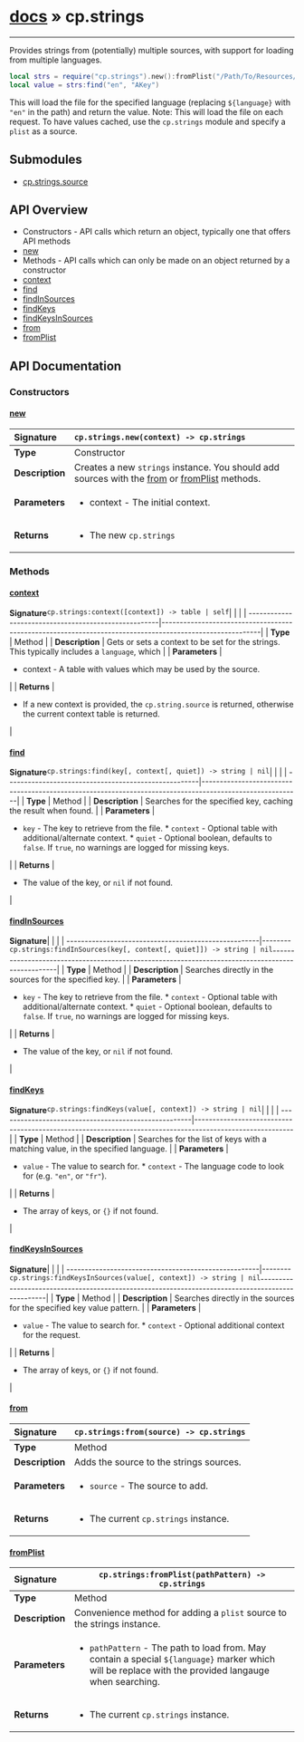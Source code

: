 # [docs](index.md) » cp.strings
---

Provides strings from (potentially) multiple sources, with support for loading from multiple languages.

```lua
local strs = require("cp.strings").new():fromPlist("/Path/To/Resources/${language}.lproj/MYLocalization.strings")
local value = strs:find("en", "AKey")
```

This will load the file for the specified language (replacing `${language}` with `"en"` in the path) and return the value.
Note: This will load the file on each request. To have values cached, use the `cp.strings` module and specify a `plist` as a source.

## Submodules
 * [cp.strings.source](cp.strings.source.md)

## API Overview
* Constructors - API calls which return an object, typically one that offers API methods
 * [new](#new)
* Methods - API calls which can only be made on an object returned by a constructor
 * [context](#context)
 * [find](#find)
 * [findInSources](#findinsources)
 * [findKeys](#findkeys)
 * [findKeysInSources](#findkeysinsources)
 * [from](#from)
 * [fromPlist](#fromplist)

## API Documentation

### Constructors

#### [new](#new)
| <span style="float: left;">**Signature**</span> | <span style="float: left;">`cp.strings.new(context) -> cp.strings` </span>                                                          |
| -----------------------------------------------------|---------------------------------------------------------------------------------------------------------|
| **Type**                                             | Constructor |
| **Description**                                      | Creates a new `strings` instance. You should add sources with the [from](#from) or [fromPlist](#fromPlist) methods. |
| **Parameters**                                       | <ul><li>context      - The initial context.</li></ul> |
| **Returns**                                          | <ul><li>The new <code>cp.strings</code></li></ul> |

### Methods

#### [context](#context)
| <span style="float: left;">**Signature**</span> | <span style="float: left;">`cp.strings:context([context]) -> table | self` </span>                                                          |
| -----------------------------------------------------|---------------------------------------------------------------------------------------------------------|
| **Type**                                             | Method |
| **Description**                                      | Gets or sets a context to be set for the strings. This typically includes a `language`, which |
| **Parameters**                                       | <ul><li>context   - A table with values which may be used by the source.</li></ul> |
| **Returns**                                          | <ul><li>If a new context is provided, the <code>cp.string.source</code> is returned, otherwise the current context table is returned.</li></ul> |

#### [find](#find)
| <span style="float: left;">**Signature**</span> | <span style="float: left;">`cp.strings:find(key[, context[, quiet]) -> string | nil` </span>                                                          |
| -----------------------------------------------------|---------------------------------------------------------------------------------------------------------|
| **Type**                                             | Method |
| **Description**                                      | Searches for the specified key, caching the result when found. |
| **Parameters**                                       | <ul><li><code>key</code>        - The key to retrieve from the file. * <code>context</code>    - Optional table with additional/alternate context. * <code>quiet</code>      - Optional boolean, defaults to <code>false</code>. If <code>true</code>, no warnings are logged for missing keys.</li></ul> |
| **Returns**                                          | <ul><li>The value of the key, or <code>nil</code> if not found.</li></ul> |

#### [findInSources](#findinsources)
| <span style="float: left;">**Signature**</span> | <span style="float: left;">`cp.strings:findInSources(key[, context[, quiet]]) -> string | nil` </span>                                                          |
| -----------------------------------------------------|---------------------------------------------------------------------------------------------------------|
| **Type**                                             | Method |
| **Description**                                      | Searches directly in the sources for the specified key. |
| **Parameters**                                       | <ul><li><code>key</code>        - The key to retrieve from the file. * <code>context</code>    - Optional table with additional/alternate context. * <code>quiet</code>      - Optional boolean, defaults to <code>false</code>. If <code>true</code>, no warnings are logged for missing keys.</li></ul> |
| **Returns**                                          | <ul><li>The value of the key, or <code>nil</code> if not found.</li></ul> |

#### [findKeys](#findkeys)
| <span style="float: left;">**Signature**</span> | <span style="float: left;">`cp.strings:findKeys(value[, context]) -> string | nil` </span>                                                          |
| -----------------------------------------------------|---------------------------------------------------------------------------------------------------------|
| **Type**                                             | Method |
| **Description**                                      | Searches for the list of keys with a matching value, in the specified language. |
| **Parameters**                                       | <ul><li><code>value</code>      - The value to search for. * <code>context</code>    - The language code to look for (e.g. <code>"en"</code>, or <code>"fr"</code>).</li></ul> |
| **Returns**                                          | <ul><li>The array of keys, or <code>{}</code> if not found.</li></ul> |

#### [findKeysInSources](#findkeysinsources)
| <span style="float: left;">**Signature**</span> | <span style="float: left;">`cp.strings:findKeysInSources(value[, context]) -> string | nil` </span>                                                          |
| -----------------------------------------------------|---------------------------------------------------------------------------------------------------------|
| **Type**                                             | Method |
| **Description**                                      | Searches directly in the sources for the specified key value pattern. |
| **Parameters**                                       | <ul><li><code>value</code>      - The value to search for. * <code>context</code>    - Optional additional context for the request.</li></ul> |
| **Returns**                                          | <ul><li>The array of keys, or <code>{}</code> if not found.</li></ul> |

#### [from](#from)
| <span style="float: left;">**Signature**</span> | <span style="float: left;">`cp.strings:from(source) -> cp.strings` </span>                                                          |
| -----------------------------------------------------|---------------------------------------------------------------------------------------------------------|
| **Type**                                             | Method |
| **Description**                                      | Adds the source to the strings sources. |
| **Parameters**                                       | <ul><li><code>source</code>     - The source to add.</li></ul> |
| **Returns**                                          | <ul><li>The current <code>cp.strings</code> instance.</li></ul> |

#### [fromPlist](#fromplist)
| <span style="float: left;">**Signature**</span> | <span style="float: left;">`cp.strings:fromPlist(pathPattern) -> cp.strings` </span>                                                          |
| -----------------------------------------------------|---------------------------------------------------------------------------------------------------------|
| **Type**                                             | Method |
| **Description**                                      | Convenience method for adding a `plist` source to the strings instance. |
| **Parameters**                                       | <ul><li><code>pathPattern</code>    - The path to load from. May contain a special <code>${language}</code> marker which will be replace with the provided langauge when searching.</li></ul> |
| **Returns**                                          | <ul><li>The current <code>cp.strings</code> instance.</li></ul> |

